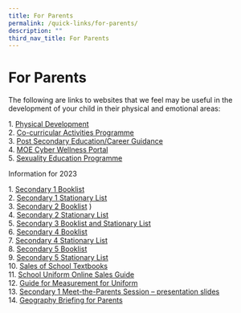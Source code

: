 ```yaml
---
title: For Parents
permalink: /quick-links/for-parents/
description: ""
third_nav_title: For Parents
---
```

# For Parents

The following are links to websites that we feel may be useful in the development of your child in their physical and emotional areas:


1\. [Physical Development](physical-development/)<br>
2\.  [Co-curricular Activities Programme](co-curricular-activities-programme/)  <br>
3\.  [Post Secondary Education/Career Guidance](post-secondary-educationcareer-guidance/)  <br>
4\.  [MOE Cyber Wellness Portal](cyber-wellness/)  <br>
5\.  [Sexuality Education Programme](https://www.moe.gov.sg/education-in-sg/our-programmes/sexuality-education)

Information for 2023

1\.  [Secondary 1 Booklist](/files/For%20parents/2023-SCSS-Booklist-SECONDARY-1.pdf) <br>
2\.  [Secondary 1 Stationary List](/files/For%20parents/2023-SCSS-Booklist-SECONDARY1-miscellaneous.pdf) <br> 
3\.  [Secondary 2 Booklist](/files/For%20parents/2023-SCSS-Booklist-SECONDARY-2.pdf) )  <br>
4\.  [Secondary 2 Stationary List](https://swisscottagesec.moe.edu.sg/wp-content/uploads/2022/12/2023-scss-booklist-sec2-miscellaneous.pdf) <br> 
5\.  [Secondary 3 Booklist and Stationary List](/files/For%20parents/2023-SCSS-Booklist-SECONDARY-3.pdf) <br> 
6\.  [Secondary 4 Booklist](/files/For%20parents/2023-SCSS-Booklist-SECONDARY-4.pdf)  <br>
7\.  [Secondary 4 Stationary List](https://swisscottagesec.moe.edu.sg/wp-content/uploads/2022/12/2023-scss-booklist-sec4-miscellaneous.pdf)  <br>
8\.  [Secondary 5 Booklist](https://swisscottagesec.moe.edu.sg/wp-content/uploads/2022/12/2023-scss-booklist-secondary-5na.pdf)  <br>
9\.  [Secondary 5 Stationary List](https://swisscottagesec.moe.edu.sg/wp-content/uploads/2022/12/2023-scss-booklist-sec5-miscellaneous.pdf)  <br>
10\.  [Sales of School Textbooks](https://swisscottagesec.moe.edu.sg/wp-content/uploads/2022/12/ez-stationery-sale-of-textbooks-2022-yearend.pdf) <br>
11\.  [School Uniform Online Sales Guide](https://swisscottagesec.moe.edu.sg/wp-content/uploads/2022/12/sales-of-school-uniform-info.pdf)  <br>
12\.  [Guide for Measurement for Uniform](https://swisscottagesec.moe.edu.sg/wp-content/uploads/2022/12/2022-guide-for-measurement-for-uniform.pdf) <br>
13\.  [Secondary 1 Meet-the-Parents Session – presentation slides](https://swisscottagesec.moe.edu.sg/wp-content/uploads/2023/01/2023-s1-mtp-combined-slides-vschwebsite.pdf)<br>
14\.  [Geography Briefing for Parents](https://swisscottagesec.moe.edu.sg/wp-content/uploads/2023/02/2023-geography-briefing-for-parents.pdf)